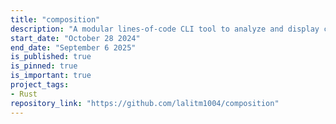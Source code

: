 ```yaml
---
title: "composition"
description: "A modular lines-of-code CLI tool to analyze and display code composition in directories"
start_date: "October 28 2024"
end_date: "September 6 2025"
is_published: true
is_pinned: true
is_important: true
project_tags:
- Rust
repository_link: "https://github.com/lalitm1004/composition"
---
```

